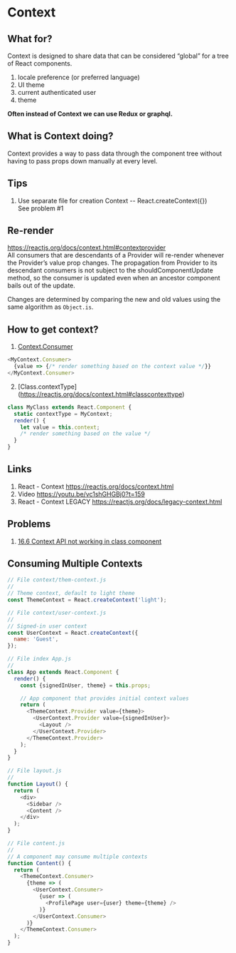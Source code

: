 # Context

## What for?
Context is designed to share data that can be considered “global” for a tree of React components.
1. locale preference (or preferred language) 
2. UI theme
3. current authenticated user 
4. theme

**Often instead of Context we can use Redux or graphql.**

## What is Context doing?
Context provides a way to pass data through the component tree without having to pass props down manually at every level.

## Tips
1. Use separate file for creation Context -- React.createContext({})<br>
See problem #1

## Re-render
https://reactjs.org/docs/context.html#contextprovider<br>
All consumers that are descendants of a Provider will re-render whenever the Provider’s value prop changes. The propagation from Provider to its descendant consumers is not subject to the shouldComponentUpdate method, so the consumer is updated even when an ancestor component bails out of the update.

Changes are determined by comparing the new and old values using the same algorithm as `Object.is`.


## How to get context?
1. [Context.Consumer](https://reactjs.org/docs/context.html#contextconsumer)

```javascript
<MyContext.Consumer>
  {value => {/* render something based on the context value */}}
</MyContext.Consumer>
```

2. [Class.contextType] (https://reactjs.org/docs/context.html#classcontexttype)
```javascript
class MyClass extends React.Component {
  static contextType = MyContext;
  render() {
    let value = this.context;
    /* render something based on the value */
  }
}
```


## Links
1. React - Context https://reactjs.org/docs/context.html
2. Video https://youtu.be/vc1shGHGBj0?t=159
3. React - Context LEGACY https://reactjs.org/docs/legacy-context.html

## Problems
1. [16.6 Context API not working in class component](https://github.com/facebook/react/issues/13969)


## Consuming Multiple Contexts
```javascript
// File context/them-context.js
//
// Theme context, default to light theme
const ThemeContext = React.createContext('light');

// File context/user-context.js
//
// Signed-in user context
const UserContext = React.createContext({
  name: 'Guest',
});

// File index App.js
//
class App extends React.Component {
  render() {
    const {signedInUser, theme} = this.props;

    // App component that provides initial context values
    return (
      <ThemeContext.Provider value={theme}>
        <UserContext.Provider value={signedInUser}>
          <Layout />
        </UserContext.Provider>
      </ThemeContext.Provider>
    );
  }
}

// File layout.js
//
function Layout() {
  return (
    <div>
      <Sidebar />
      <Content />
    </div>
  );
}

// File content.js
//
// A component may consume multiple contexts
function Content() {
  return (
    <ThemeContext.Consumer>
      {theme => (
        <UserContext.Consumer>
          {user => (
            <ProfilePage user={user} theme={theme} />
          )}
        </UserContext.Consumer>
      )}
    </ThemeContext.Consumer>
  );
}
```
